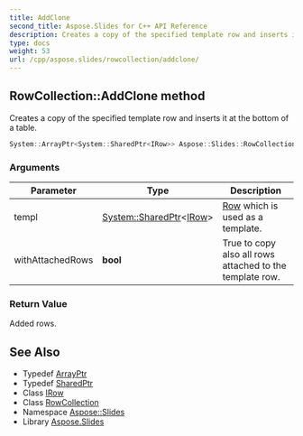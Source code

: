 ```yaml
---
title: AddClone
second_title: Aspose.Slides for C++ API Reference
description: Creates a copy of the specified template row and inserts it at the bottom of a table.
type: docs
weight: 53
url: /cpp/aspose.slides/rowcollection/addclone/
---
```

## RowCollection::AddClone method


Creates a copy of the specified template row and inserts it at the bottom of a table.

```cpp
System::ArrayPtr<System::SharedPtr<IRow>> Aspose::Slides::RowCollection::AddClone(System::SharedPtr<IRow> templ, bool withAttachedRows) override
```


### Arguments

| Parameter | Type | Description |
| --- | --- | --- |
| templ | [System::SharedPtr](../../../system/sharedptr/)\<[IRow](../../irow/)\> | [Row](../../row/) which is used as a template. |
| withAttachedRows | **bool** | True to copy also all rows attached to the template row. |

### Return Value

Added rows.

## See Also

* Typedef [ArrayPtr](../../../system/arrayptr/)
* Typedef [SharedPtr](../../../system/sharedptr/)
* Class [IRow](../../irow/)
* Class [RowCollection](../)
* Namespace [Aspose::Slides](../../)
* Library [Aspose.Slides](../../../)
